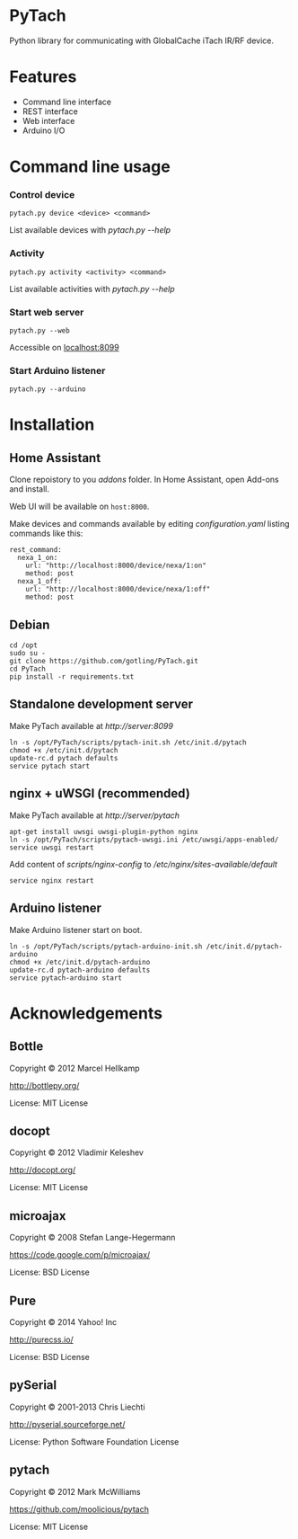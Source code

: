 PyTach
================
Python library for communicating with GlobalCache iTach IR/RF device.

Features
================
* Command line interface
* REST interface
* Web interface
* Arduino I/O

Command line usage
================
### Control device
	pytach.py device <device> <command>

List available devices with *pytach.py --help*

### Activity
	pytach.py activity <activity> <command>

List available activities with *pytach.py --help*

### Start web server
	pytach.py --web

Accessible on [localhost:8099](http://localhost:8099)

### Start Arduino listener
	pytach.py --arduino

Installation
================
Home Assistant
----------------
Clone repoistory to you *addons* folder.
In Home Assistant, open Add-ons and install.

Web UI will be available on `host:8000`.

Make devices and commands available by editing *configuration.yaml* listing commands like this:

```
rest_command:
  nexa_1_on:
    url: "http://localhost:8000/device/nexa/1:on"
    method: post
  nexa_1_off:
    url: "http://localhost:8000/device/nexa/1:off"
    method: post
```

Debian
----------------

	cd /opt
	sudo su - 
	git clone https://github.com/gotling/PyTach.git
	cd PyTach
	pip install -r requirements.txt

Standalone development server
----------------
Make PyTach available at *http://server:8099*

	ln -s /opt/PyTach/scripts/pytach-init.sh /etc/init.d/pytach
	chmod +x /etc/init.d/pytach
	update-rc.d pytach defaults
	service pytach start

nginx + uWSGI (recommended)
----------------
Make PyTach available at *http://server/pytach*

	apt-get install uwsgi uwsgi-plugin-python nginx
	ln -s /opt/PyTach/scripts/pytach-uwsgi.ini /etc/uwsgi/apps-enabled/
	service uwsgi restart

Add content of *scripts/nginx-config* to */etc/nginx/sites-available/default*

	service nginx restart

Arduino listener
----------------
Make Arduino listener start on boot.

	ln -s /opt/PyTach/scripts/pytach-arduino-init.sh /etc/init.d/pytach-arduino
	chmod +x /etc/init.d/pytach-arduino
	update-rc.d pytach-arduino defaults
	service pytach-arduino start

Acknowledgements
================
Bottle
----------------
Copyright © 2012 Marcel Hellkamp

http://bottlepy.org/

License: MIT License

docopt
----------------
Copyright © 2012 Vladimir Keleshev

http://docopt.org/

License: MIT License

microajax
----------------
Copyright © 2008 Stefan Lange-Hegermann

https://code.google.com/p/microajax/

License: BSD License

Pure
----------------
Copyright © 2014 Yahoo! Inc

http://purecss.io/

License: BSD License

pySerial
----------------
Copyright © 2001-2013 Chris Liechti

http://pyserial.sourceforge.net/

License: Python Software Foundation License

pytach
----------------
Copyright © 2012 Mark McWilliams

https://github.com/moolicious/pytach

License: MIT License